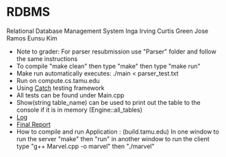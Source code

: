 # RDBMS
Relational Database Management System
Inga Irving
Curtis Green
Jose Ramos
Eunsu Kim

  * Note to grader: For parser resubmission use "Parser" folder and follow the same instructions
  * To compile "make clean" then type "make" then type "make run"
  * Make run automatically executes: ./main < parser_test.txt
  * Run on compute.cs.tamu.edu
  * Using [Catch](https://github.com/philsquared/Catch) testing framework
  * All tests can be found under Main.cpp
  * Show(string table_name) can be used to print out the table to the console if it is in memory (Engine::all_tables)
  * [Log](https://github.tamu.edu/greencur000/RDBMS/wiki/Development-Log)
  * [Final Report](https://docs.google.com/a/tamu.edu/document/d/1VrtjGm660s0OG223xInd9UsObt6WJsMkDhY4RTFzqSo/edit?usp=sharing)
  * How to compile and run Application : (build.tamu.edu) In one window to run the server "make" then "run" in another window to run the client type "g++ Marvel.cpp -o marvel" then "./marvel" 
